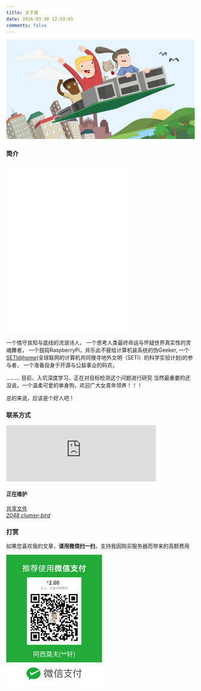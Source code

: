 ```yaml
---
title: 关于我
date: 2016-03-30 12:53:01
comments: false
---
```

<!-- 梦想起飞 -->
![](/images/ubuntu/raspberry.png)

<!-- 迪士尼动画《带着梦想上路》 -->
<!-- <embed height="415" width="544" quality="high" allowfullscreen="true" autostart=true type="application/x-shockwave-flash" src="//static.hdslb.com/miniloader.swf" flashvars="aid=9367297&page=1" pluginspage="//www.adobe.com/shockwave/download/download.cgi?P1_Prod_Version=ShockwaveFlash"></embed> -->


### 简介
<!-- 我的歌单大 -->
<iframe frameborder="no" border="0" marginwidth="0" marginheight="0" width=330 height=450 src="//music.163.com/outchain/player?type=0&id=403246303&auto=1&height=430"></iframe>

<!-- 我的歌单小  -->
<!-- <iframe frameborder="no" border="0" marginwidth="0" marginheight="0" width=330 height=110 src="//music.163.com/outchain/player?type=0&id=403246303&auto=1&height=90"></iframe> -->

<!-- 一生所爱 -->
<!-- <iframe frameborder="no" border="0" marginwidth="0" marginheight="0" width=330 height=86 src="http://music.163.com/outchain/player?type=2&id=32785700&auto=1&height=66"></iframe> -->

<!-- 无地自容 -->
<!-- <iframe frameborder="no" border="0" marginwidth="0" marginheight="0" width=330 height=86 src="http://music.163.com/outchain/player?type=2&id=357279&auto=1&height=66"></iframe> -->

<!-- Come and Get Your Love -->
<!-- <iframe frameborder="no" border="0" marginwidth="0" marginheight="0" width=330 height=86 src="http://music.163.com/outchain/player?type=2&id=28864241&auto=1&height=66"></iframe> -->

<!-- Take Me Home Country Roads -->
<!-- <iframe frameborder="no" border="0" marginwidth="0" marginheight="0" width=330 height=86 src="http://music.163.com/outchain/player?type=2&id=1477670&auto=1&height=66"></iframe> -->

<!--醉拳 2017.6.13-->
<!-- <iframe frameborder="no" border="0" marginwidth="0" marginheight="0" width=330 height=86 src="//music.163.com/outchain/player?type=2&id=95643&auto=1&height=66"></iframe> -->

<!-- 你在他乡还好吗 光头李进 -->
<!-- <iframe frameborder="no" border="0" marginwidth="0" marginheight="0" width=330 height=86 src="//music.163.com/outchain/player?type=2&id=89973&auto=1&height=66"></iframe> -->

一个恪守良知与底线的流浪诗人，
一个思考人类最终命运与怀疑世界真实性的灵魂舞者，
一个鼓捣RaspberryPi，并乐此不疲给计算机装系统的伪Geeker,
一个[SETI@home](https://setiathome.berkeley.edu/index.php)(全球联网的计算机共同搜寻地外文明（SETI）的科学实验计划)的参与者，
一个准备投身于开源与公益事业的码农，

.........
目前，入坑深度学习，正在对目标检测这个问题进行研究
当然最重要的还没说，一个温柔可爱的单身狗，欢迎广大女青年领养！！！

总的来说，应该是个好人吧！

<!--
### 技能树
![](http://static.mindcont.com/blog/images/resources/xuan_skills-tree.svg)
-->


### 联系方式
<iframe id="ghcard-mindcont-1" frameborder="0" scrolling="0" allowtransparency="true" src="https://lab.lepture.com/github-cards/cards/default.html?user=mindcont&amp;identity=ghcard-mindcont-5&amp;client_id=a11a1bda412d928fb39a&amp;client_secret=92b7cf30bc42c49d589a10372c3f9ff3bb310037" width="400" height="150" ></iframe>

<div class="zhihu-card" data-userhash="apeindustry" data-width="400" data-height="150" data-key1="agree" data-key2="answer" data-key3="follower"></div>
<script src="https://cdn.jsdelivr.net/zhihu-card/latest/widget.js"></script>

<!-- <i class="fa fa-user" aria-hidden="true"></i> Nickname：bond
<i class="fa fa-globe" aria-hidden="true"></i> Personal Homepage: [https://mindcont.com](https://mindcont.com)
<i class="fa fa-envelope" aria-hidden="true"></i> Email：[bond@mindcont.com](mailto:bond@mindcont.com)
<i class="fa fa-github" aria-hidden="true"></i> GitHub: [mindcont](https:/www.github.com/mindcont) -->

<!-- <i class="fa fa-globe" aria-hidden="true"></i> Homepage: [https://mindcont.com](https://mindcont.com)
<i class="fa fa-github" aria-hidden="true"></i> GitHub: [mindcont](https://github.com/mindcont)
<i class="fa fa-twitter" aria-hidden="true"></i> Twitter: [張正軒](https://twitter.com/zhangzhengxuan) -->


#### 正在维护
<!-- <i class="fa fa-book" aria-hidden="true"></i> [ 人工智能 ](https://ai.mindcont.com)   -->
<!-- <i class="fa fa-android" aria-hidden="true"></i> [ 安卓入门教程](https://www.mindcont.com/training/index.html) -->

<i class="fa fa-cloud" aria-hidden="true"></i> [ 共享文件 ](https://share.mindcont.com)  
<i class="fa fa-gamepad" aria-hidden="true"> [ 2048 ](https://mindcont.com/2048)</i>
<i class="fa fa-scissors" aria-hidden="true">[ clumsy-bird ](https://mindcont.com/clumsy-bird) </i>


### 打赏
如果您喜欢我的文章，**请用微信扫一扫**，支持我因购买服务器而带来的高额费用
<!-- <img src="/images/resources/pay/alipay-com.png" alt=" 主人，给我卖点狗粮吧！" width="256" > -->
<img src="/images/resources/pay/wechat.png" >
